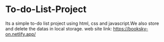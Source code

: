 # To-do-List-Project
Its a simple to-do list project using html, css and javascript.We also store and delete the datas in local storage.
web site link: https://booksky-on.netlify.app/
